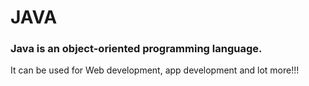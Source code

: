 # JAVA
### Java is an object-oriented programming language.
It can be used for Web development, app development and lot more!!!